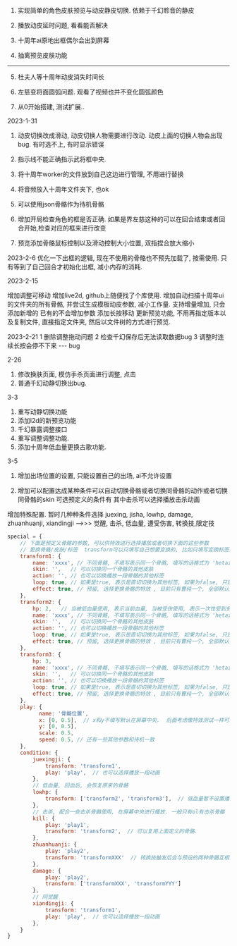 1. 实现简单的角色皮肤预览与动皮静皮切换. 依赖于千幻聆音的静皮

2. 播放动皮延时问题, 看看能否解决

3. 十周年ai原地出框偶尔会出到屏幕

4. 抽离预览皮肤功能


-----
5. 杜夫人等十周年动皮消失时间长

6. 左慈变将面圆弧问题. 观看了视频也并不变化圆弧颜色

7. 从0开始搭建, 测试扩展..

2023-1-31

1. 动皮切换改成滑动, 动皮切换人物需要进行改动. 动皮上面的切换人物会出现bug. 有时选不上, 有时显示错误

2. 指示线不能正确指示武将框中央. 

3. 将十周年worker的文件放到自己这边进行管理, 不用进行替换

4. 将音频放入十周年文件夹下, 也ok

5. 可以使用json骨骼作为待机骨骼

6. 增加开局检查角色的框是否正确. 如果是界左慈这种的可以在回合结束或者回合开始,检查对应的框来进行改变

7. 预览添加骨骼鼠标控制以及滑动控制大小位置, 双指捏合放大缩小

2023-2-6
优化一下出框的逻辑, 现在不使用的骨骼也不预先加载了, 按需使用. 只有等到了自己回合才初始化出框, 减小内存的消耗.


2023-2-15

增加调整可移动
增加live2d, github上随便找了个库使用.
增加自动扫描十周年ui的文件夹的所有骨骼, 并尝试生成模板动皮参数, 减小工作量. 支持增量增加, 只会添加新增的
已有的不会增加参数
添加长按移动
更新预览功能, 不用再指定版本以及复制文件, 直接指定文件夹, 然后以文件树的方式进行预览.


2023-2-21
1 删除调整拖动问题
2 检查千幻保存后无法读取数据bug
3 调整时连续长按会停不下来 --- bug


2-26
1. 修改换肤页面, 模仿手杀页面进行调整, 点击
2. 普通千幻动静切换出bug. 


3-3
1. 重写动静切换功能
2. 添加l2d的新预览功能
3. 千幻暴露调整接口
4. 重写调整调整功能.
5. 添加十周年低血量更换古歌功能.  


3-5 
1. 增加出场位置的设置, 只能设置自己的出场, ai不允许设置

2. 增加可以配置达成某种条件可以自动切换骨骼或者切换同骨骼的动作或者切换同骨骼的skin
可选预定义的条件有
其中击杀可以选择播放击杀动画

增加特殊配置.
暂时几种种条件选择  juexing, jisha, lowhp, damage, zhuanhuanji, xiandingji   -->>> 觉醒, 击杀, 低血量, 遭受伤害, 转换技,限定技

```js
special = {
    // 下面是预定义骨骼的参数, 可以供特效进行选择播放或者切换下面的这些参数
    // 更换骨骼/皮肤/标签  transform可以只填写自己想要变换的, 比如只填写变换标签或者只变换骨骼skin
    transform1: {
        name: 'xxxx', // 不同骨骼, 不填写表示同一个骨骼, 填写的话格式为 'hetaihou/战场绝版'  角色名+皮肤名称
        skin: '',   // 可以切换同一个骨骼的其他皮肤
        action: '', // 也可以切换播放一段骨骼的其他标签
        loop: true, // 如果是true, 表示是直切切换为其他标签, 如果为false, 只是单纯的触发播放另一个标签. 该参数只有当name一致且action指定才有效
        effect: true, // 预留, 选择更换骨骼的特效 , 目前只有曹纯一个, 全部默认播放曹纯的换肤骨骼
    },
    transform2: {
        hp: 2,   // 当被低血量使用, 表示当前血量, 当被受伤使用, 表示一次性受到多少伤害触发. 
        name: 'xxxx', // 不同骨骼, 不填写表示同一个骨骼, 填写的话格式为 'hetaihou/战场绝版/daiji2'
        skin: '',   // 可以切换同一个骨骼的其他皮肤
        action: '', // 也可以切换播放一段骨骼的其他标签
        loop: true, // 如果是true, 表示是直切切换为其他标签, 如果为false, 只是单纯的触发播放另一个标签. 该参数只有当name一致且action指定才有效
        effect: true, // 预留, 选择更换骨骼的特效 , 目前只有曹纯一个, 全部默认播放曹纯的换肤骨骼
    },
    transform3: {
        hp: 3,  
        name: 'xxxx', // 不同骨骼, 不填写表示同一个骨骼, 填写的话格式为 'hetaihou/战场绝版/daiji2'
        skin: '',   // 可以切换同一个骨骼的其他皮肤
        action: '', // 也可以切换播放一段骨骼的其他标签
        loop: true, // 如果是true, 表示是直切切换为其他标签, 如果为false, 只是单纯的触发播放另一个标签. 该参数只有当name一致且action指定才有效
        effect: true, // 预留, 选择更换骨骼的特效 , 目前只有曹纯一个, 全部默认播放曹纯的换肤骨骼
    },
    play: {
          name: '骨骼位置', 
          x: [0, 0.5],  // x和y不填写默认在屏幕中央.  后面考虑像特效测试一样可以指定其他位置
          y: [0, 0.5],
          scale: 0.5, 
          speed: 0.5, // 还有一些其他参数和待机一致 
    },
    condition: {
        juexingji: {
            transform: 'transform1',
            play: 'play',  // 也可以选择播放一段动画         
        },
        // 低血量, 回血后, 会恢复原来的骨骼
        lowhp: {
            transform: ['transform2', 'transform3'],  // 低血量暂不设置播放动画选项
        },  
        // 击杀, 配合一些击杀骨骼使用, 在屏幕中央进行播放. 一般只有ol有击杀骨骼 
        kill: {
            play: 'play1',
            transform: 'transform2',  // 可以复用上面定义的骨骼. 
        },
        zhuanhuanji: {
            play: 'play2',
            transform: 'transformXXX'  // 转换技触发后会与预设的两种骨骼互相切换
        },
        damage: {
            play: 'play2',
            transform: ['transformXXX', 'transformYYY']
        },
        // 同觉醒
        xiandingji: {
            transform: 'transform1',
            play: 'play',  // 也可以选择播放一段动画     
        },           
    }
}












```

